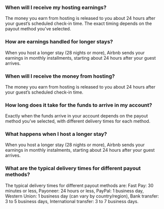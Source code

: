 ### When will I receive my hosting earnings?
The money you earn from hosting is released to you about 24 hours after your guest’s scheduled check-in time. The exact timing depends on the payout method you’ve selected.

### How are earnings handled for longer stays?
When you host a longer stay (28 nights or more), Airbnb sends your earnings in monthly installments, starting about 24 hours after your guest arrives.

### When will I receive the money from hosting?
The money you earn from hosting is released to you about 24 hours after your guest’s scheduled check-in time.

### How long does it take for the funds to arrive in my account?
Exactly when the funds arrive in your account depends on the payout method you’ve selected, with different delivery times for each method.

### What happens when I host a longer stay?
When you host a longer stay (28 nights or more), Airbnb sends your earnings in monthly instalments, starting about 24 hours after your guest arrives.

### What are the typical delivery times for different payout methods?
The typical delivery times for different payout methods are: Fast Pay: 30 minutes or less, Payoneer: 24 hours or less, PayPal: 1 business day, Western Union: 1 business day (can vary by country/region), Bank transfer: 3 to 5 business days, International transfer: 3 to 7 business days.

